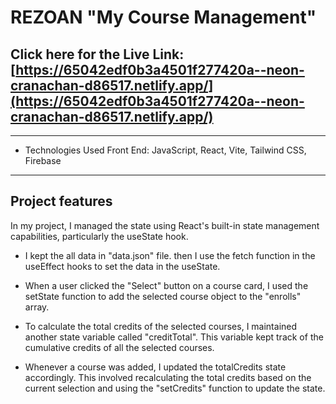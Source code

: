 # REZOAN "My Course Management"

## Click here for the Live Link: [https://65042edf0b3a4501f277420a--neon-cranachan-d86517.netlify.app/](https://65042edf0b3a4501f277420a--neon-cranachan-d86517.netlify.app/)

----------------------------------------------------------------

- Technologies Used Front End: JavaScript, React, Vite, Tailwind CSS, Firebase
----------------------------------------------------------------
## Project features

 In my project, I managed the state using React's built-in state management capabilities, particularly the useState hook.

- I kept the all data in "data.json" file. then I use the fetch function in the useEffect hooks to set the data in the useState.

- When a user clicked the "Select" button on a course card, I used the setState function to add the selected course object to the "enrolls" array.

- To calculate the total credits of the selected courses, I maintained another state variable called "creditTotal". This variable kept track of the cumulative credits of all the selected courses.

- Whenever a course was added, I updated the totalCredits state accordingly. This involved recalculating the total credits based on the current selection and using the "setCredits" function to update the state.
